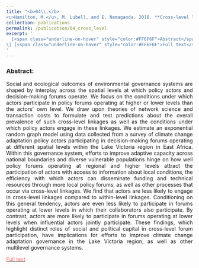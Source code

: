 ```yaml
---
title: "<b>04\\.</b> 
<u>Hamilton, M.</u>, M. Lubell, and E. Namaganda. 2018. **Cross-level linkages in an ecology of climate change adaptation policy games.** Ecology and Society 23(2):36. <img src='../images/open_access.png'>"
collection: publications
permalink: /publication/04_cross_level
excerpt: '
  [<span class="underline-on-hover" style="color:#FF6F6F">Abstract</span>](../publication/04_cross_level)
\| [<span class="underline-on-hover" style="color:#FF6F6F">Full text</span>](https://www.ecologyandsociety.org/vol23/iss2/art36/)
'
---
```



### Abstract:

<p style='text-align: justify;'>
Social and ecological outcomes of environmental governance systems are shaped by interplay across the spatial levels at which policy actors and decision-making forums operate. We focus on the conditions under which actors participate in policy forums operating at higher or lower levels than the actors’ own level. We draw upon theories of network science and transaction costs to formulate and test predictions about the overall prevalence of such cross-level linkages as well as the conditions under which policy actors engage in these linkages. We estimate an exponential random graph model using data collected from a survey of climate change adaptation policy actors participating in decision-making forums operating at different spatial levels within the Lake Victoria region in East Africa. Within this governance system, efforts to improve adaptive capacity across national boundaries and diverse vulnerable populations hinge on how well policy forums operating at regional and higher levels attract the participation of actors with access to information about local conditions, the efficiency with which actors can disseminate funding and technical resources through more local policy forums, as well as other processes that occur via cross-level linkages. We find that actors are less likely to engage in cross-level linkages compared to within-level linkages. Conditioning on this general tendency, actors are even less likely to participate in forums operating at lower levels in which their collaborators also participate. By contrast, actors are more likely to participate in forums operating at lower levels when influential actors jointly participate. These findings, which highlight distinct roles of social and political capital in cross-level forum participation, have implications for efforts to improve climate change adaptation governance in the Lake Victoria region, as well as other multilevel governance systems.


[<span class="underline-on-hover" style="color:#FF6F6F">Full text</span>](https://www.ecologyandsociety.org/vol23/iss2/art36/)

